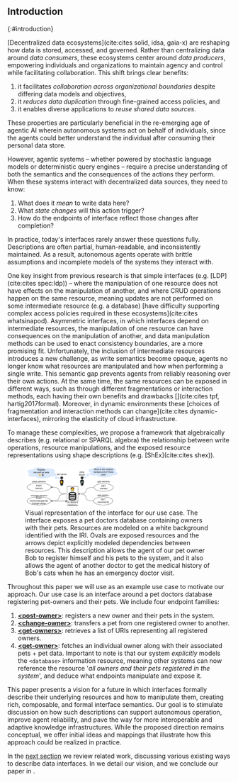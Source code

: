 ## Introduction
{:#introduction}

[Decentralized data ecosystems](cite:cites solid, idsa, gaia-x) are reshaping how data is stored, accessed, and governed.
Rather than centralizing data around _data consumers_, these ecosystems center around _data producers_,
empowering individuals and organizations to maintain agency and control while facilitating collaboration.
This shift brings clear benefits:
<!-- -->
1. it facilitates _collaboration across organizational boundaries_ despite differing data models and objectives,
2. it _reduces data duplication_ through fine-grained access policies, and
3. it enables diverse applications to _reuse shared data sources_.
<!-- -->
These properties are particularly beneficial in the re-emerging age of agentic AI wherein
autonomous systems act on behalf of individuals,
since the agents could better understand the individual after consuming their personal data store.

However, agentic systems –
whether powered by stochastic language models or deterministic query engines –
require a precise understanding of both the semantics and the consequences of the actions they perform.
When these systems interact with decentralized data sources, they need to know:
<!-- -->
1. What does it _mean_ to write data here?
2. What _state changes_ will this action trigger?
3. How do the endpoints of interface reflect those changes after completion?
<!-- -->
In practice, today's interfaces rarely answer these questions fully.
Descriptions are often partial, human-readable, and inconsistently maintained.
As a result,
autonomous agents operate with brittle assumptions and incomplete models of the systems they interact with.

One key insight from previous research is that simple interfaces (e.g. [LDP](cite:cites spec:ldp)) –
where the manipulation of one resource does not have effects on the manipulation of another,
and where CRUD operations happen on the same resource, meaning updates are not performed on some intermediate resource (e.g. a database)
[have difficulty supporting complex access policies required in these ecosystems](cite:cites whatsinapod).
Asymmetric interfaces,
in which interfaces depend on intermediate resources, the manipulation of one resource can have consequences on the manipulation of another,
and data manipulation methods can be used to enact consistency boundaries,
are a more promising fit.
Unfortunately, the inclusion of intermediate resources introduces a new challenge, as write semantics become opaque,
agents no longer know what resources are manipulated and how when performing a single write.
This semantic gap prevents agents from reliably reasoning over their own actions.
At the same time, the same resources can be exposed in different ways, such as through different fragmentations or interaction methods,
each having their own benefits and drawbacks [](cite:cites tpf, hartig2017formal).
Moreover, in dynamic environments these [choices of fragmentation and interaction methods can change](cite:cites dynamic-interfaces),
mirroring the elasticity of cloud infrastructure.

To manage these complexities,
we propose a framework that algebraically describes (e.g. relational or SPARQL algebra) the relationship between write operations,
resource manipulations, and the exposed resource representations using shape descriptions (e.g. [ShEx](cite:cites shex)).

<figure id="interface-viz">
<img src="images/interface-example-viz.svg" alt="Visual representation of the interface" style="object-fit: contain; width: 50%"/>
<figcaption markdown="block">
Visual representation of the interface for our use case.
The interface exposes a pet doctors database containing owners with their pets.
Resources are modeled on a white background identified with the IRI.
Ovals are exposed resources and the arrows depict explicitly modeled dependencies between resources.
This description allows the agent of our pet owner Bob to register himself and his pets to the system,
and it also allows the agent of another doctor to get the medical history of Bob's cats when he has an emergency doctor visit. 
</figcaption>
</figure>

<!-- ### Motivating use case -->

Throughout this paper we will use [](#interface-viz) as an example use case to motivate our approach.
Our use case is an interface around a pet doctors database registering pet-owners and their pets.
We include four endpoint families:
1. [**\<post-owner\>**](#1.post-owner): registers a new owner and their pets in the system.
2. [**\<change-owner\>**](#3.change-owner): transfers a pet from one registered owner to another.
3. [**\<get-owners\>**](#5.get-owners): retrieves a list of URIs representing all registered owners.
4. [**\<get-owner\>**](#6.get-owner): fetches an individual owner along with their associated pets + pet data.
Important to note is that our system _explicitly_ models the `<database>` information resource, meaning other systems can now reference the resource 
'_all owners and their pets registered in the system_', and deduce what endpoints manipulate and expose it.

This paper presents a vision for a future in which interfaces formally describe their underlying resources and how to manipulate them,
creating rich, composable, and formal interface semantics.
Our goal is to stimulate discussion on how such descriptions can support autonomous operation,
improve agent reliability, and pave the way for more interoperable and adaptive knowledge infrastructures.
While the proposed direction remains conceptual,
we offer initial ideas and mappings that illustrate how this approach could be realized in practice.
<!-- -->
In the [next section](#related-work) we review related work, discussing various existing ways to describe data interfaces.
In [](#vision) we detail our vision, and we conclude our paper in [](#conclusion).
